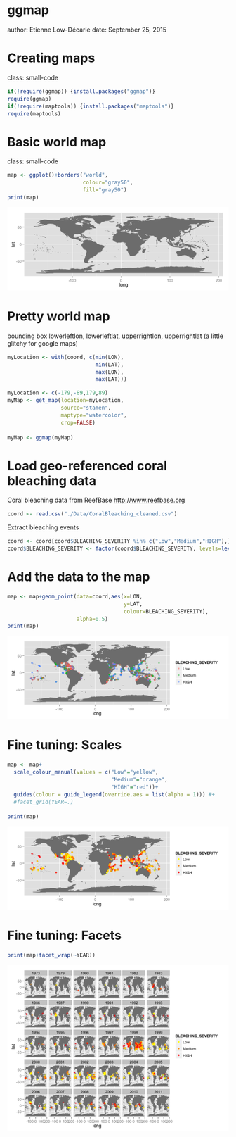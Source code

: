 <style>
.small-code pre code {
  font-size: 1em;
}
</style>


ggmap
========================================================
author: Etienne Low-Décarie
date: September 25, 2015



Creating maps
===
class: small-code


```r
if(!require(ggmap)) {install.packages("ggmap")}
require(ggmap)
if(!require(maptools)) {install.packages("maptools")}
require(maptools)
```

Basic world map
===
class: small-code


```r
map <- ggplot()+borders("world", 
                        colour="gray50",
                        fill="gray50")
print(map)
```

![plot of chunk unnamed-chunk-2](ggmap-figure/unnamed-chunk-2-1.png) 

Pretty world map
===

bounding box lowerleftlon, lowerleftlat, upperrightlon, upperrightlat (a little glitchy for google maps)


```r
myLocation <- with(coord, c(min(LON),
                            min(LAT), 
                            max(LON), 
                            max(LAT)))
```


```r
myLocation <- c(-179,-89,179,89)
myMap <- get_map(location=myLocation, 
                 source="stamen", 
                 maptype="watercolor",
                 crop=FALSE) 

myMap <- ggmap(myMap)
```


Load geo-referenced coral bleaching data
===

Coral bleaching data from ReefBase http://www.reefbase.org

```r
coord <- read.csv("./Data/CoralBleaching_cleaned.csv")
```

Extract bleaching events


```r
coord <- coord[coord$BLEACHING_SEVERITY %in% c("Low","Medium","HIGH"),]
coord$BLEACHING_SEVERITY <- factor(coord$BLEACHING_SEVERITY, levels=levels(coord$BLEACHING_SEVERITY)[c(2,3,1)])
```


Add the data to the map
===


```r
map <- map+geom_point(data=coord,aes(x=LON,
                                     y=LAT,
                                     colour=BLEACHING_SEVERITY),
                      alpha=0.5)
print(map)
```

![plot of chunk unnamed-chunk-7](ggmap-figure/unnamed-chunk-7-1.png) 

Fine tuning: Scales
===


```r
map <- map+
  scale_colour_manual(values = c("Low"="yellow",
                                 "Medium"="orange",
                                 "HIGH"="red"))+
  guides(colour = guide_legend(override.aes = list(alpha = 1))) #+
  #facet_grid(YEAR~.)

print(map)
```

![plot of chunk unnamed-chunk-8](ggmap-figure/unnamed-chunk-8-1.png) 

Fine tuning: Facets
===


```r
print(map+facet_wrap(~YEAR))
```

![plot of chunk unnamed-chunk-9](ggmap-figure/unnamed-chunk-9-1.png) 
